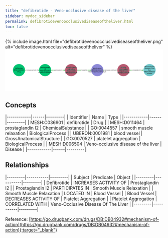 ```yaml
---
title: "defibrotide - Veno-occlusive disease of the liver"
sidebar: mydoc_sidebar
permalink: defibrotidevenoocclusivediseaseoftheliver.html
toc: false 
---
```


{% include image.html file="defibrotidevenoocclusivediseaseoftheliver.png" alt="defibrotidevenoocclusivediseaseoftheliver" %}![Path Visualization](/images/defibrotidevenoocclusivediseaseoftheliver.png)

## Concepts

|------------|------|---------|
| Identifier | Name | Type    |
|------------|------|---------|
| MESH:C036901 | defibrotide | Drug |
| MESH:D011464 | prostaglandin I2 | ChemicalSubstance |
| GO:0044557 | smooth muscle relaxation | BiologicalProcess |
| UBERON:0001981 | blood vessel | GrossAnatomicalStructure |
| GO:0070527 | platelet aggregation | BiologicalProcess |
| MESH:D006504 | Veno-occlusive disease of the liver | Disease |
|------------|------|---------|

## Relationships

|---------|-----------|---------|
| Subject | Predicate | Object  |
|---------|-----------|---------|
| Defibrotide | INCREASES ACTIVITY OF | Prostaglandin I2 |
| Prostaglandin I2 | PARTICIPATES IN | Smooth Muscle Relaxation |
| Smooth Muscle Relaxation | LOCATED IN | Blood Vessel |
| Blood Vessel | DECREASES ACTIVITY OF | Platelet Aggregation |
| Platelet Aggregation | CORRELATED WITH | Veno-Occlusive Disease Of The Liver |
|---------|-----------|---------|

Reference: [https://go.drugbank.com/drugs/DB:DB04932#mechanism-of-action](https://go.drugbank.com/drugs/DB:DB04932#mechanism-of-action){:target="_blank"}